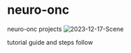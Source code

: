 # neuro-onc
neuro-onc projects 
![2023-12-17-Scene](https://github.com/laurenap/neuro-onc/assets/104783934/ef1488a4-2502-4b52-a85f-c1dcbb19de94)

tutorial guide and steps follow 
